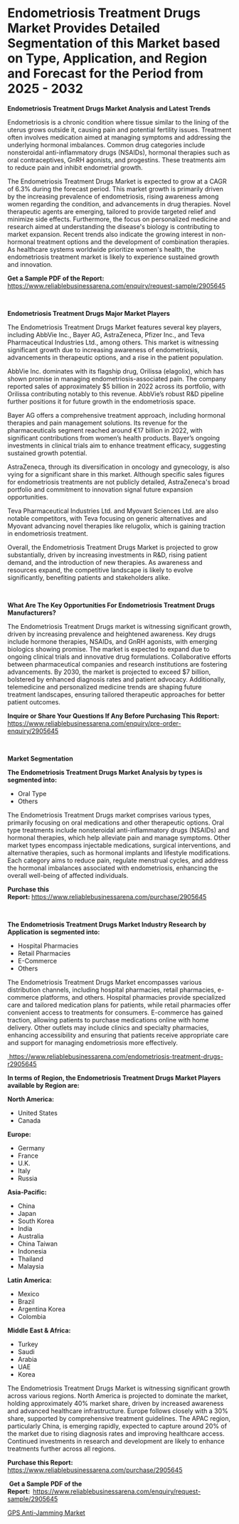 <p><h1>Endometriosis Treatment Drugs Market Provides Detailed Segmentation of this Market based on Type, Application, and Region and Forecast for the Period from 2025 - 2032</h1></p><p><strong>Endometriosis Treatment Drugs Market Analysis and Latest Trends</strong></p>
<p><p>Endometriosis is a chronic condition where tissue similar to the lining of the uterus grows outside it, causing pain and potential fertility issues. Treatment often involves medication aimed at managing symptoms and addressing the underlying hormonal imbalances. Common drug categories include nonsteroidal anti-inflammatory drugs (NSAIDs), hormonal therapies such as oral contraceptives, GnRH agonists, and progestins. These treatments aim to reduce pain and inhibit endometrial growth.</p><p>The Endometriosis Treatment Drugs Market is expected to grow at a CAGR of 6.3% during the forecast period. This market growth is primarily driven by the increasing prevalence of endometriosis, rising awareness among women regarding the condition, and advancements in drug therapies. Novel therapeutic agents are emerging, tailored to provide targeted relief and minimize side effects. Furthermore, the focus on personalized medicine and research aimed at understanding the disease's biology is contributing to market expansion. Recent trends also indicate the growing interest in non-hormonal treatment options and the development of combination therapies. As healthcare systems worldwide prioritize women's health, the endometriosis treatment market is likely to experience sustained growth and innovation.</p></p>
<p><strong>Get a Sample PDF of the Report:&nbsp;</strong> <a href="https://www.reliablebusinessarena.com/enquiry/request-sample/2905645?utm_campaign=2992&utm_medium=2&utm_source=Github&utm_content=ia&utm_term=12032025&utm_id=endometriosis-treatment-drugs">https://www.reliablebusinessarena.com/enquiry/request-sample/2905645</a></p>
<p>&nbsp;</p>
<p><strong>Endometriosis Treatment Drugs Major Market Players</strong></p>
<p><p>The Endometriosis Treatment Drugs Market features several key players, including AbbVie Inc., Bayer AG, AstraZeneca, Pfizer Inc., and Teva Pharmaceutical Industries Ltd., among others. This market is witnessing significant growth due to increasing awareness of endometriosis, advancements in therapeutic options, and a rise in the patient population.</p><p>AbbVie Inc. dominates with its flagship drug, Orilissa (elagolix), which has shown promise in managing endometriosis-associated pain. The company reported sales of approximately $5 billion in 2022 across its portfolio, with Orilissa contributing notably to this revenue. AbbVie’s robust R&D pipeline further positions it for future growth in the endometriosis space.</p><p>Bayer AG offers a comprehensive treatment approach, including hormonal therapies and pain management solutions. Its revenue for the pharmaceuticals segment reached around €17 billion in 2022, with significant contributions from women’s health products. Bayer’s ongoing investments in clinical trials aim to enhance treatment efficacy, suggesting sustained growth potential.</p><p>AstraZeneca, through its diversification in oncology and gynecology, is also vying for a significant share in this market. Although specific sales figures for endometriosis treatments are not publicly detailed, AstraZeneca's broad portfolio and commitment to innovation signal future expansion opportunities.</p><p>Teva Pharmaceutical Industries Ltd. and Myovant Sciences Ltd. are also notable competitors, with Teva focusing on generic alternatives and Myovant advancing novel therapies like relugolix, which is gaining traction in endometriosis treatment.</p><p>Overall, the Endometriosis Treatment Drugs Market is projected to grow substantially, driven by increasing investments in R&D, rising patient demand, and the introduction of new therapies. As awareness and resources expand, the competitive landscape is likely to evolve significantly, benefiting patients and stakeholders alike.</p></p>
<p>&nbsp;</p>
<p><strong>What Are The Key Opportunities For Endometriosis Treatment Drugs Manufacturers?</strong></p>
<p><p>The Endometriosis Treatment Drugs market is witnessing significant growth, driven by increasing prevalence and heightened awareness. Key drugs include hormone therapies, NSAIDs, and GnRH agonists, with emerging biologics showing promise. The market is expected to expand due to ongoing clinical trials and innovative drug formulations. Collaborative efforts between pharmaceutical companies and research institutions are fostering advancements. By 2030, the market is projected to exceed $7 billion, bolstered by enhanced diagnosis rates and patient advocacy. Additionally, telemedicine and personalized medicine trends are shaping future treatment landscapes, ensuring tailored therapeutic approaches for better patient outcomes.</p></p>
<p><strong>Inquire or Share Your Questions If Any Before Purchasing This Report:</strong> <a href="https://www.reliablebusinessarena.com/enquiry/pre-order-enquiry/2905645?utm_campaign=2992&utm_medium=2&utm_source=Github&utm_content=ia&utm_term=12032025&utm_id=endometriosis-treatment-drugs">https://www.reliablebusinessarena.com/enquiry/pre-order-enquiry/2905645</a></p>
<p>&nbsp;</p>
<p><strong>Market Segmentation</strong></p>
<p><strong>The Endometriosis Treatment Drugs Market Analysis by types is segmented into:</strong></p>
<p><ul><li>Oral Type</li><li>Others</li></ul></p>
<p><p>The Endometriosis Treatment Drugs market comprises various types, primarily focusing on oral medications and other therapeutic options. Oral type treatments include nonsteroidal anti-inflammatory drugs (NSAIDs) and hormonal therapies, which help alleviate pain and manage symptoms. Other market types encompass injectable medications, surgical interventions, and alternative therapies, such as hormonal implants and lifestyle modifications. Each category aims to reduce pain, regulate menstrual cycles, and address the hormonal imbalances associated with endometriosis, enhancing the overall well-being of affected individuals.</p></p>
<p><strong>Purchase this Report:&nbsp;</strong><a href="https://www.reliablebusinessarena.com/purchase/2905645?utm_campaign=2992&utm_medium=2&utm_source=Github&utm_content=ia&utm_term=12032025&utm_id=endometriosis-treatment-drugs">https://www.reliablebusinessarena.com/purchase/2905645</a></p>
<p>&nbsp;</p>
<p><strong>The Endometriosis Treatment Drugs Market Industry Research by Application is segmented into:</strong></p>
<p><ul><li>Hospital Pharmacies</li><li>Retail Pharmacies</li><li>E-Commerce</li><li>Others</li></ul></p>
<p><p>The Endometriosis Treatment Drugs Market encompasses various distribution channels, including hospital pharmacies, retail pharmacies, e-commerce platforms, and others. Hospital pharmacies provide specialized care and tailored medication plans for patients, while retail pharmacies offer convenient access to treatments for consumers. E-commerce has gained traction, allowing patients to purchase medications online with home delivery. Other outlets may include clinics and specialty pharmacies, enhancing accessibility and ensuring that patients receive appropriate care and support for managing endometriosis more effectively.</p></p>
<p><a href="https://www.reliablebusinessarena.com/endometriosis-treatment-drugs-r2905645?utm_campaign=2992&utm_medium=2&utm_source=Github&utm_content=ia&utm_term=12032025&utm_id=endometriosis-treatment-drugs">&nbsp;https://www.reliablebusinessarena.com/endometriosis-treatment-drugs-r2905645</a></p>
<p><strong>In terms of Region, the Endometriosis Treatment Drugs Market Players available by Region are:</strong></p>
<p>
    <p> <strong> North America: </strong>
        <ul>
            <li>United States</li>
            <li>Canada</li>
        </ul>
        </p> 
    <p> <strong> Europe: </strong>
        <ul>
            <li>Germany</li>
            <li>France</li>
            <li>U.K.</li>
            <li>Italy</li>
            <li>Russia</li>
        </ul>
        </p> 
    <p> <strong> Asia-Pacific: </strong>
        <ul>
            <li>China</li>
            <li>Japan</li>
            <li>South Korea</li>
            <li>India</li>
            <li>Australia</li>
            <li>China Taiwan</li>
            <li>Indonesia</li>
            <li>Thailand</li>
            <li>Malaysia</li>
        </ul>
        </p> 
    <p> <strong> Latin America: </strong>
        <ul>
            <li>Mexico</li>
            <li>Brazil</li>
            <li>Argentina Korea</li>
            <li>Colombia</li>
        </ul>
        </p> 
    <p> <strong> Middle East & Africa: </strong>
        <ul>
            <li>Turkey</li>
            <li>Saudi</li>
            <li>Arabia</li>
            <li>UAE</li>
            <li>Korea</li>
        </ul>
    </p>
    </p>
<p><p>The Endometriosis Treatment Drugs Market is witnessing significant growth across various regions. North America is projected to dominate the market, holding approximately 40% market share, driven by increased awareness and advanced healthcare infrastructure. Europe follows closely with a 30% share, supported by comprehensive treatment guidelines. The APAC region, particularly China, is emerging rapidly, expected to capture around 20% of the market due to rising diagnosis rates and improving healthcare access. Continued investments in research and development are likely to enhance treatments further across all regions.</p></p>
<p><strong>Purchase this Report: </strong><a href="https://www.reliablebusinessarena.com/purchase/2905645?utm_campaign=2992&utm_medium=2&utm_source=Github&utm_content=ia&utm_term=12032025&utm_id=endometriosis-treatment-drugs">https://www.reliablebusinessarena.com/purchase/2905645</a></p>
<p>&nbsp;<strong>Get a Sample PDF of the Report:&nbsp;&nbsp;</strong><a href="https://www.reliablebusinessarena.com/enquiry/request-sample/2905645?utm_campaign=2992&utm_medium=2&utm_source=Github&utm_content=ia&utm_term=12032025&utm_id=endometriosis-treatment-drugs">https://www.reliablebusinessarena.com/enquiry/request-sample/2905645</a></p>
<p><strong></strong></p>
<p><p><a href="https://github.com/lalolatiot/Market-Research-Report-List-1/blob/main/gps-anti-jamming-market.md?utm_campaign=2992&utm_medium=2&utm_source=Github&utm_content=ia&utm_term=12032025&utm_id=endometriosis-treatment-drugs">GPS Anti-Jamming Market</a></p></p>